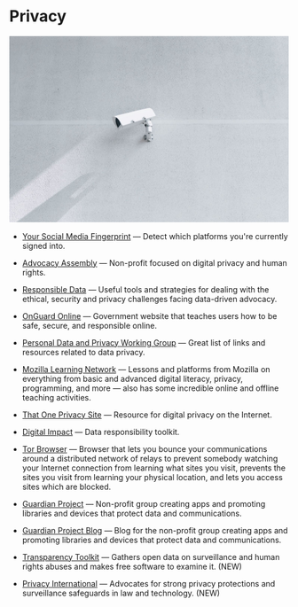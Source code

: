 # Privacy

![privacy](../../images/privacy.jpg)

- [Your Social Media Fingerprint](https://robinlinus.github.io/socialmedia-leak) — Detect which platforms you're currently signed into.

- [Advocacy Assembly](https://advocacyassembly.org) — Non-profit focused on digital privacy and human rights.

- [Responsible Data](https://responsibledata.io) — Useful tools and strategies for dealing with the ethical, security and privacy challenges facing data-driven advocacy.

- [OnGuard Online](https://onguardonline.gov) — Government website that teaches users how to be safe, secure, and responsible online.

- [Personal Data and Privacy Working Group](http://personal-data.okfn.org) — Great list of links and resources related to data privacy.

- [Mozilla Learning Network](https://learning.mozilla.org) — Lessons and platforms from Mozilla on everything from basic and advanced digital literacy, privacy, programming, and more — also has some incredible online and offline teaching activities.

- [That One Privacy Site](https://thatoneprivacysite.net) — Resource for digital privacy on the Internet.

- [Digital Impact](https://digitalimpact.io) — Data responsibility toolkit.

- [Tor Browser](https://www.torproject.org/projects/torbrowser.html) — Browser that lets you bounce your communications around a distributed network of relays to prevent somebody watching your Internet connection from learning what sites you visit, prevents the sites you visit from learning your physical location, and lets you access sites which are blocked.

- [Guardian Project](https://guardianproject.info) — Non-profit group creating apps and promoting libraries and devices that protect data and communications.

- [Guardian Project Blog](https://guardianproject.info/blog) — Blog for the non-profit group creating apps and promoting libraries and devices that protect data and communications.

- [Transparency Toolkit](https://transparencytoolkit.org/) — Gathers open data on surveillance and human rights abuses and makes free software to examine it. (NEW)

- [Privacy International](https://privacyinternational.org/) — Advocates for strong privacy protections and surveillance safeguards in law and technology. (NEW)